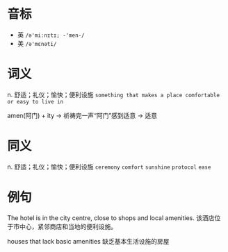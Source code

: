 # 音标

- 英 `/ə'miːnɪtɪ; -'men-/`
- 美 `/ə'mɛnəti/`

# 词义

n. 舒适；礼仪；愉快；便利设施
`something that makes a place comfortable or easy to live in`



amen(阿门) + ity → 祈祷完一声“阿门”感到适意 → 适意

# 同义

n. 舒适；礼仪；愉快；便利设施
`ceremony` `comfort` `sunshine` `protocol` `ease`

# 例句

The hotel is in the city centre, close to shops and local amenities.
该酒店位于市中心，紧邻商店和当地的便利设施。

houses that lack basic amenities
缺乏基本生活设施的房屋


